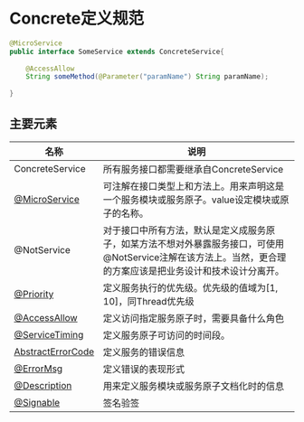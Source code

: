 # Concrete定义规范

```java
@MicroService
public interface SomeService extends ConcreteService{
    
    @AccessAllow
    String someMethod(@Parameter("paramName") String paramName);
    
}
```

## 主要元素

| 名称 | 说明 |
| --- | --- |
| ConcreteService | 所有服务接口都需要继承自ConcreteService |
| [@MicroService](MicroService.md) | 可注解在接口类型上和方法上。用来声明这是一个服务模块或服务原子。value设定模块或原子的名称。 |
| @NotService | 对于接口中所有方法，默认是定义成服务原子，如某方法不想对外暴露服务接口，可使用@NotService注解在该方法上。当然，更合理的方案应该是把业务设计和技术设计分离开。 |
| [@Priority](Priority.md) | 定义服务执行的优先级。优先级的值域为\[1, 10\]，同Thread优先级 |
| [@AccessAllow](AccessAllow.md) | 定义访问指定服务原子时，需要具备什么角色 |
| [@ServiceTiming](ServiceTiming.md) | 定义服务原子可访问的时间段。 |
| [AbstractErrorCode](AbstractErrorCodes.md) | 定义服务的错误信息 |
| [@ErrorMsg](ErrorMsg.md) | 定义错误的表现形式 |
| [@Description](Description.md) | 用来定义服务模块或服务原子文档化时的信息 |
| [@Signable](Signable.md) | 签名验签 |


